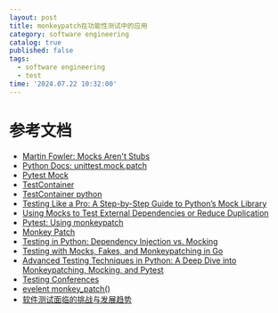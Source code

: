 ```yaml
---
layout: post
title: monkeypatch在功能性测试中的应用
category: software engineering
catalog: true
published: false
tags:
  - software engineering
  - test
time: '2024.07.22 10:32:00'
---
```


# 参考文档
- [Martin Fowler: Mocks Aren't Stubs](https://martinfowler.com/articles/mocksArentStubs.html)
- [Python Docs: unittest.mock.patch](https://docs.python.org/3/library/unittest.mock.html#unittest.mock.patch)
- [Pytest Mock](https://github.com/pytest-dev/pytest-mock)
- [TestContainer](https://testcontainers.com/guides/introducing-testcontainers/)
- [TestContainer python](https://testcontainers-python.readthedocs.io/en/latest/)
- [Testing Like a Pro: A Step-by-Step Guide to Python’s Mock Library](https://www.kdnuggets.com/testing-like-a-pro-a-step-by-step-guide-to-pythons-mock-library)
- [Using Mocks to Test External Dependencies or Reduce Duplication](https://www.obeythetestinggoat.com/book/chapter_mocking.html)
- [Pytest: Using monkeypatch](http://f.javier.io/rep/books/python-testing-with-pytest.pdf)
- [Monkey Patch](https://en.wikipedia.org/wiki/Monkey_patch)
- [Testing in Python: Dependency Injection vs. Mocking](https://betterprogramming.pub/testing-in-python-dependency-injection-vs-mocking-5e542783cb20)
- [Testing with Mocks, Fakes, and Monkeypatching in Go](https://shanehowearth.com/testing-with-mocks-fakes-and-monkeypatching-in-go/)
- [Advanced Testing Techniques in Python: A Deep Dive into Monkeypatching, Mocking, and Pytest](https://blog.stackademic.com/advanced-testing-techniques-in-python-a-deep-dive-into-monkeypatching-mocking-and-pytest-ebd9264a69eb)
- [Testing Conferences
](https://github.com/TestingConferences/testingconferences.github.io/blob/master/_data/current.yml?spm=a2c6h.12873639.article-detail.21.adea3195btld4x&file=current.yml)
- [evelent monkey_patch()](https://github.com/eventlet/eventlet/blob/8bac9b2bb5ba02d42305446327a117ff51af177b/eventlet/patcher.py#L226)
- [软件测试面临的挑战与发展趋势](http://ckjs.ijournals.cn/uploadfile/news_images/ckjs/2020-02-28/%E5%A4%A7%E5%AE%B6%E8%AE%BA%E5%9D%9B%EF%BC%88%E6%9C%B1%E5%B0%91%E6%B0%9120200119%EF%BC%89.pdf)
